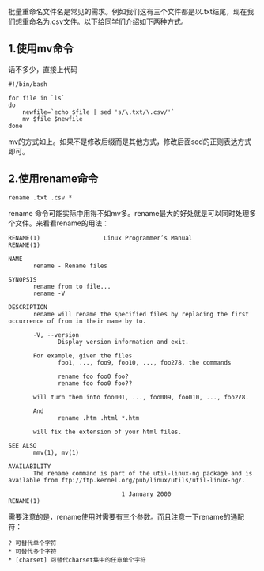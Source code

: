 批量重命名文件名是常见的需求。例如我们这有三个文件都是以.txt结尾，现在我们想重命名为.csv文件。以下给同学们介绍如下两种方式。  

## 1.使用mv命令
话不多少，直接上代码  

```
#!/bin/bash

for file in `ls`
do
    newfile=`echo $file | sed 's/\.txt/\.csv/'`
    mv $file $newfile
done
```  

mv的方式如上。如果不是修改后缀而是其他方式，修改后面sed的正则表达方式即可。  

## 2.使用rename命令

```
rename .txt .csv *
```  

rename 命令可能实际中用得不如mv多。rename最大的好处就是可以同时处理多个文件。来看看rename的用法：  

```
RENAME(1)                  Linux Programmer’s Manual                 RENAME(1)

NAME
       rename - Rename files

SYNOPSIS
       rename from to file...
       rename -V

DESCRIPTION
       rename will rename the specified files by replacing the first occurrence of from in their name by to.

       -V, --version
              Display version information and exit.

       For example, given the files
              foo1, ..., foo9, foo10, ..., foo278, the commands

              rename foo foo0 foo?
              rename foo foo0 foo??

       will turn them into foo001, ..., foo009, foo010, ..., foo278.

       And
              rename .htm .html *.htm

       will fix the extension of your html files.

SEE ALSO
       mmv(1), mv(1)

AVAILABILITY
       The rename command is part of the util-linux-ng package and is available from ftp://ftp.kernel.org/pub/linux/utils/util-linux-ng/.

                                1 January 2000                       RENAME(1)
```  

需要注意的是，rename使用时需要有三个参数。而且注意一下rename的通配符：  

```
? 可替代单个字符
* 可替代多个字符
* [charset] 可替代charset集中的任意单个字符
```  